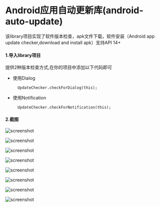 Android应用自动更新库(android-auto-update)
===================


该library项目实现了软件版本检查，apk文件下载，软件安装（Android app update checker,download and install apk）支持API 14+


#### 1.导入library项目

提供2种版本检查方式,在你的项目中添加以下代码即可

- 使用Dialog
   
        UpdateChecker.checkForDialog(this);

- 使用Notification

        UpdateChecker.checkForNotification(this);



#### 2.截图

![screenshot](https://raw.github.com/feicien/android-auto-update/master/screenshots/sample.png)

![screenshot](https://raw.github.com/feicien/android-auto-update/master/screenshots/sample_htc.png)

![screenshot](https://raw.github.com/feicien/android-auto-update/master/screenshots/dialog.png)

![screenshot](https://raw.github.com/feicien/android-auto-update/master/screenshots/dialog_htc.png)

![screenshot](https://raw.github.com/feicien/android-auto-update/master/screenshots/notification.png)

![screenshot](https://raw.github.com/feicien/android-auto-update/master/screenshots/notification_avd.png)

![screenshot](https://raw.github.com/feicien/android-auto-update/master/screenshots/downloading.png)

![screenshot](https://raw.github.com/feicien/android-auto-update/master/screenshots/downloading_avd.png)

